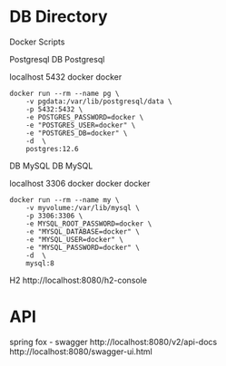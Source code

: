 # DB Directory
Docker Scripts

Postgresql
DB Postgresql

localhost 5432 docker docker

    docker run --rm --name pg \
        -v pgdata:/var/lib/postgresql/data \
        -p 5432:5432 \
        -e POSTGRES_PASSWORD=docker \
        -e "POSTGRES_USER=docker" \
        -e "POSTGRES_DB=docker" \
        -d  \
        postgres:12.6
DB MySQL
DB MySQL

localhost 3306 docker docker docker

    docker run --rm --name my \
        -v myvolume:/var/lib/mysql \
        -p 3306:3306 \
        -e MYSQL_ROOT_PASSWORD=docker \
        -e "MYSQL_DATABASE=docker" \
        -e "MYSQL_USER=docker" \
        -e "MYSQL_PASSWORD=docker" \
        -d  \
        mysql:8

H2
http://localhost:8080/h2-console

# API
spring fox - swagger
http://localhost:8080/v2/api-docs
http://localhost:8080/swagger-ui.html

